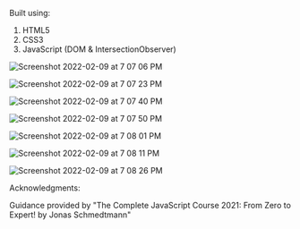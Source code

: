 Built using:

1. HTML5
2. CSS3
3. JavaScript (DOM & IntersectionObserver)

![Screenshot 2022-02-09 at 7 07 06 PM](https://user-images.githubusercontent.com/93599142/153311965-c1a2492d-8148-4b85-a2ea-7009435a3b63.png)

![Screenshot 2022-02-09 at 7 07 23 PM](https://user-images.githubusercontent.com/93599142/153312018-5671675a-1072-4663-8bc7-04df88359133.png)

![Screenshot 2022-02-09 at 7 07 40 PM](https://user-images.githubusercontent.com/93599142/153312029-2740054c-fb24-4dd6-99d7-764adb478e5f.png)

![Screenshot 2022-02-09 at 7 07 50 PM](https://user-images.githubusercontent.com/93599142/153312039-0b817fc7-79ec-4451-8d1e-d4b7928938e2.png)

![Screenshot 2022-02-09 at 7 08 01 PM](https://user-images.githubusercontent.com/93599142/153312049-5ced0908-c6f9-4011-aa29-6212f6aa31ee.png)

![Screenshot 2022-02-09 at 7 08 11 PM](https://user-images.githubusercontent.com/93599142/153312068-0796c083-0f24-4dd2-992a-8a8f9a72c981.png)

![Screenshot 2022-02-09 at 7 08 26 PM](https://user-images.githubusercontent.com/93599142/153312081-4cf0a2fa-1d75-476e-a221-8c9cd3cab548.png)


Acknowledgments:

Guidance provided by "The Complete JavaScript Course 2021: From Zero to Expert! by Jonas Schmedtmann"
